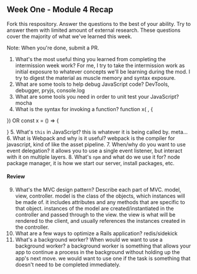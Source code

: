 ## Week One - Module 4 Recap

Fork this respository. Answer the questions to the best of your ability. Try to answer them with limited amount of external research. These questions cover the majority of what we've learned this week. 

Note: When you're done, submit a PR. 

1. What's the most useful thing you learned from completing the intermission week work?
For me, I try to take the intermission work as initial exposure to whatever concepts we'll be learning during the mod. I try to digest the material as muscle memory and syntax exposure.
2. What are some tools to help debug JavaScript code?
DevTools, debugger, pryjs, console.log
3. What are some tools you need in order to unit test your JavaScript?
mocha
4. What is the syntax for invoking a function?
function x( , {

})
OR
const x = () => {

}
5. What's `this` in JavaScript?
this is whatever it is being called by. meta...
6. What is Webpack and why is it useful?
webpack is the compiler for javascript, kind of like the asset pipeline.
7. When/why do you want to use event delegation?
it allows you to use a single event listener, but interact with it on multiple layers.
8. What's `npm` and what do we use it for?
node package manager, it is how we start our server, install packages, etc.

#### Review  
9. What's the MVC design pattern? Describe each part of MVC.
model, view, controller. model is the class of the objects, which instances will be made of. it includes attributes and any methods that are specific to that object. 
instances of the model are created/instantiated in the controller and passed through to the view.
the view is what will be rendered to the client, and usually references the instances created in the controller.
10. What are a few ways to optimize a Rails application?
redis/sidekick
11. What's a background worker? When would we want to use a background worker?
a background worker is something that allows your app to continue a process in the background without holding up the app's next move. we would want to use one if the task is something that doesn't need to be completed immediately.
